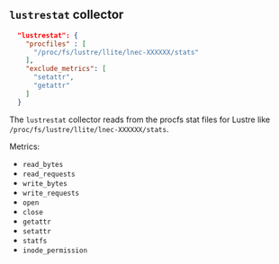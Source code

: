 
## `lustrestat` collector

```json
  "lustrestat": {
    "procfiles" : [
      "/proc/fs/lustre/llite/lnec-XXXXXX/stats"
    ],
    "exclude_metrics": [
      "setattr",
      "getattr"
    ]
  }
```

The `lustrestat` collector reads from the procfs stat files for Lustre like `/proc/fs/lustre/llite/lnec-XXXXXX/stats`.

Metrics:
* `read_bytes`
* `read_requests`
* `write_bytes`
* `write_requests`
* `open`
* `close`
* `getattr`
* `setattr`
* `statfs`
* `inode_permission`

